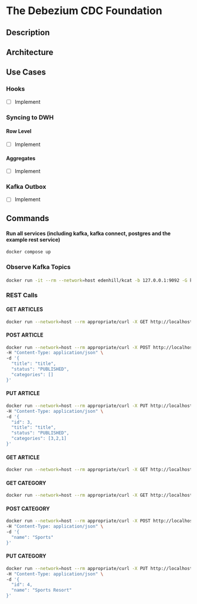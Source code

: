 # The Debezium CDC Foundation
## Description

## Architecture

## Use Cases
### Hooks
- [ ] Implement

### Syncing to DWH
#### Row Level
- [ ] Implement
#### Aggregates
- [ ] Implement
### Kafka Outbox
- [ ] Implement

## Commands
#### Run all services (including kafka, kafka connect, postgres and the example rest service)
```bash
docker compose up
```

### Observe Kafka Topics
####
```bash
docker run -it --rm --network=host edenhill/kcat -b 127.0.0.1:9092 -G kafkacat dwh_article_aggregate
```

### REST Calls
#### GET ARTICLES
```bash
docker run --network=host --rm appropriate/curl -X GET http://localhost:8080/article
```

#### POST ARTICLE
```bash
docker run --network=host --rm appropriate/curl -X POST http://localhost:8080/article \
-H "Content-Type: application/json" \
-d '{
  "title": "title",
  "status": "PUBLISHED",
  "categories": []
}'
```

#### PUT ARTICLE
```bash
docker run --network=host --rm appropriate/curl -X PUT http://localhost:8080/article/3 \
-H "Content-Type: application/json" \
-d '{
  "id": 3,
  "title": "title",
  "status": "PUBLISHED",
  "categories": [3,2,1]
}'
```

#### GET ARTICLE
```bash
docker run --network=host --rm appropriate/curl -X GET http://localhost:8080/article/3
```

#### GET CATEGORY
```bash
docker run --network=host --rm appropriate/curl -X GET http://localhost:8080/category
```

#### POST CATEGORY
```bash
docker run --network=host --rm appropriate/curl -X POST http://localhost:8080/category \
-H "Content-Type: application/json" \
-d '{
  "name": "Sports"
}'
```

#### PUT CATEGORY
```bash
docker run --network=host --rm appropriate/curl -X PUT http://localhost:8080/category/3 \
-H "Content-Type: application/json" \
-d '{
  "id": 4,
  "name": "Sports Resort"
}'
```


